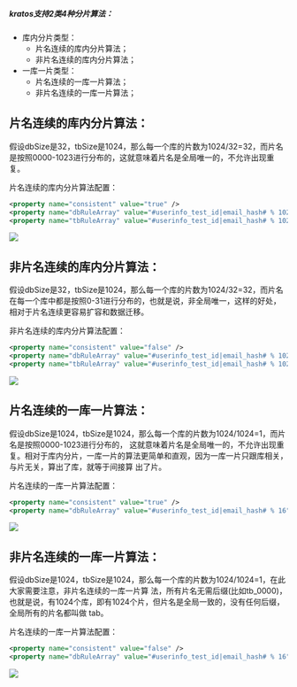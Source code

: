 ##### kratos支持2类4种分片算法：
- 库内分片类型：
  - 片名连续的库内分片算法；
  - 非片名连续的库内分片算法；
- 一库一片类型：
  - 片名连续的一库一片算法；
  - 非片名连续的一库一片算法；

## 片名连续的库内分片算法：
假设dbSize是32，tbSize是1024，那么每一个库的片数为1024/32=32，而片名是按照0000-1023进行分布的，这就意味着片名是全局唯一的，不允许出现重复。 

片名连续的库内分片算法配置：
```Xml
<property name="consistent" value="true" />
<property name="dbRuleArray" value="#userinfo_test_id|email_hash# % 1024 / 32" />
<property name="tbRuleArray" value="#userinfo_test_id|email_hash# % 1024 % 32" />
```
![](http://dl.iteye.com/upload/picture/pic/133891/f7d547a8-6d8e-3404-a3f0-6dce8b25042a.jpg)

## 非片名连续的库内分片算法：
假设dbSize是32，tbSize是1024，那么每一个库的片数为1024/32=32，而片名在每一个库中都是按照0-31进行分布的，也就是说，非全局唯一，这样的好处，相对于片名连续更容易扩容和数据迁移。

非片名连续的库内分片算法配置：
```Xml
<property name="consistent" value="false" />
<property name="dbRuleArray" value="#userinfo_test_id|email_hash# % 1024 / 32" />
<property name="tbRuleArray" value="#userinfo_test_id|email_hash# % 1024 % 32" />
```
![](http://dl.iteye.com/upload/picture/pic/133951/572c7b86-5198-3456-8e74-06bc3433e150.jpg)

## 片名连续的一库一片算法：
假设dbSize是1024，tbSize是1024，那么每一个库的片数为1024/1024=1，而片名是按照0000-1023进行分布的， 这就意味着片名是全局唯一的，不允许出现重复。相对于库内分片，一库一片的算法更简单和直观，因为一库一片只跟库相关，与片无关，算出了库，就等于间接算 出了片。

片名连续的一库一片算法配置：
```Xml
<property name="consistent" value="true" />
<property name="dbRuleArray" value="#userinfo_test_id|email_hash# % 16" />
```
![](http://dl.iteye.com/upload/picture/pic/133893/11a51597-bec8-321e-9389-2429bd01ff7e.jpg)

## 非片名连续的一库一片算法：
假设dbSize是1024，tbSize是1024，那么每一个库的片数为1024/1024=1，在此大家需要注意，非片名连续的一库一片算 法，所有片名无需后缀(比如tb_0000)，也就是说，有1024个库，即有1024个片，但片名是全局一致的，没有任何后缀，全局所有的片名都叫做 tab。 

片名连续的一库一片算法配置：
```Xml
<property name="consistent" value="false" />
<property name="dbRuleArray" value="#userinfo_test_id|email_hash# % 16" />
```
![](http://dl.iteye.com/upload/picture/pic/133953/4fcb6744-daa1-34ef-817c-a412a45a37b3.jpg)